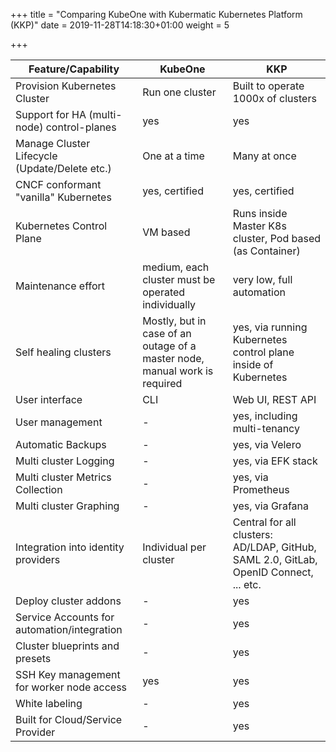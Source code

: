 +++
title = "Comparing KubeOne with Kubermatic Kubernetes Platform (KKP)"
date = 2019-11-28T14:18:30+01:00
weight = 5

+++

Feature/Capability | KubeOne | KKP
--- | --- | ---
Provision Kubernetes Cluster | Run one cluster | Built to operate 1000x of clusters
Support for HA (multi-node) control-planes | yes | yes
Manage Cluster Lifecycle (Update/Delete etc.) | One at a time | Many at once
CNCF conformant "vanilla" Kubernetes | yes, certified | yes, certified
Kubernetes Control Plane | VM based | Runs inside Master K8s cluster, Pod based (as Container)
Maintenance effort | medium, each cluster must be operated individually | very low, full automation
Self healing clusters | Mostly, but in case of an outage of a master node, manual work is required | yes, via running Kubernetes control plane inside of Kubernetes
User interface | CLI | Web UI, REST API
User management | - | yes, including multi-tenancy
Automatic Backups | - | yes, via Velero
Multi cluster Logging | - | yes, via EFK stack
Multi cluster Metrics Collection | - | yes, via Prometheus
Multi cluster Graphing | - | yes, via Grafana
Integration into identity providers | Individual per cluster | Central for all clusters: AD/LDAP, GitHub, SAML 2.0, GitLab, OpenID Connect, ... etc.
Deploy cluster addons | - | yes
Service Accounts for automation/integration | - | yes
Cluster blueprints and presets | - | yes
SSH Key management for worker node access | yes | yes
White labeling | - | yes
Built for Cloud/Service Provider | - | yes
